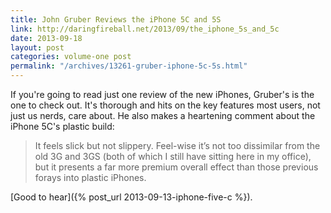 ```yaml
---
title: John Gruber Reviews the iPhone 5C and 5S
link: http://daringfireball.net/2013/09/the_iphone_5s_and_5c
date: 2013-09-18
layout: post
categories: volume-one post
permalink: "/archives/13261-gruber-iphone-5c-5s.html"
---
```



If you're going to read just one review of the new iPhones, Gruber's is the one to check out. It's thorough and hits on the key features most users, not just us nerds, care about. He also makes a heartening comment about the iPhone 5C's plastic build:

> It feels slick but not slippery. Feel-wise it’s not too dissimilar from the old 3G and 3GS (both of which I still have sitting here in my office), but it presents a far more premium overall effect than those previous forays into plastic iPhones.

[Good to hear]({% post_url 2013-09-13-iphone-five-c %}).
